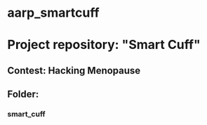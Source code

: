# aarp_smartcuff
# Project repository: "Smart Cuff"
## Contest: Hacking Menopause
## Folder:
### smart_cuff 
